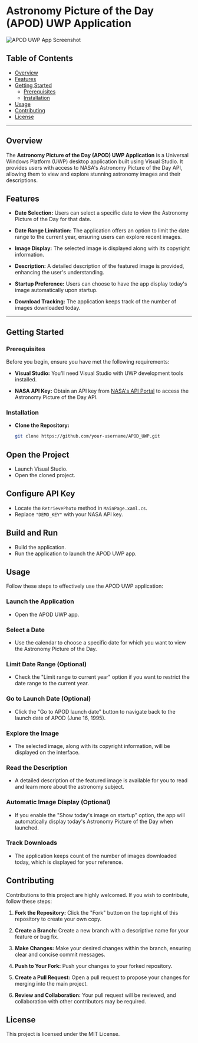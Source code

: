 # Astronomy Picture of the Day (APOD) UWP Application

![APOD UWP App Screenshot](screenshot.png)

## Table of Contents
- [Overview](#overview)
- [Features](#features)
- [Getting Started](#getting-started)
  - [Prerequisites](#prerequisites)
  - [Installation](#installation)
- [Usage](#usage)
- [Contributing](#contributing)
- [License](#license)

---

## Overview

The **Astronomy Picture of the Day (APOD) UWP Application** is a Universal Windows Platform (UWP) desktop application built using Visual Studio. It provides users with access to NASA's Astronomy Picture of the Day API, allowing them to view and explore stunning astronomy images and their descriptions.

## Features

- **Date Selection:** Users can select a specific date to view the Astronomy Picture of the Day for that date.

- **Date Range Limitation:** The application offers an option to limit the date range to the current year, ensuring users can explore recent images.

- **Image Display:** The selected image is displayed along with its copyright information.

- **Description:** A detailed description of the featured image is provided, enhancing the user's understanding.

- **Startup Preference:** Users can choose to have the app display today's image automatically upon startup.

- **Download Tracking:** The application keeps track of the number of images downloaded today.

---

## Getting Started

### Prerequisites

Before you begin, ensure you have met the following requirements:

- **Visual Studio:** You'll need Visual Studio with UWP development tools installed.

- **NASA API Key:** Obtain an API key from [NASA's API Portal](https://api.nasa.gov/) to access the Astronomy Picture of the Day API.

### Installation

- **Clone the Repository:**

   ```bash
   git clone https://github.com/your-username/APOD_UWP.git


## Open the Project

- Launch Visual Studio.
- Open the cloned project.

## Configure API Key

- Locate the `RetrievePhoto` method in `MainPage.xaml.cs`.
- Replace `"DEMO_KEY"` with your NASA API key.

## Build and Run

- Build the application.
- Run the application to launch the APOD UWP app.

## Usage

Follow these steps to effectively use the APOD UWP application:

### Launch the Application

- Open the APOD UWP app.

### Select a Date

- Use the calendar to choose a specific date for which you want to view the Astronomy Picture of the Day.

### Limit Date Range (Optional)

- Check the "Limit range to current year" option if you want to restrict the date range to the current year.

### Go to Launch Date (Optional)

- Click the "Go to APOD launch date" button to navigate back to the launch date of APOD (June 16, 1995).

### Explore the Image

- The selected image, along with its copyright information, will be displayed on the interface.

### Read the Description

- A detailed description of the featured image is available for you to read and learn more about the astronomy subject.

### Automatic Image Display (Optional)

- If you enable the "Show today's image on startup" option, the app will automatically display today's Astronomy Picture of the Day when launched.

### Track Downloads

- The application keeps count of the number of images downloaded today, which is displayed for your reference.

## Contributing

Contributions to this project are highly welcomed. If you wish to contribute, follow these steps:

1. **Fork the Repository:** Click the "Fork" button on the top right of this repository to create your own copy.

2. **Create a Branch:** Create a new branch with a descriptive name for your feature or bug fix.

3. **Make Changes:** Make your desired changes within the branch, ensuring clear and concise commit messages.

4. **Push to Your Fork:** Push your changes to your forked repository.

5. **Create a Pull Request:** Open a pull request to propose your changes for merging into the main project.

6. **Review and Collaboration:** Your pull request will be reviewed, and collaboration with other contributors may be required.

## License

This project is licensed under the MIT License.
